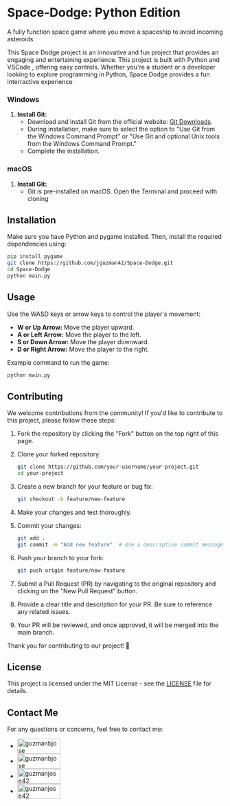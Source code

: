 # Space-Dodge: Python Edition
A fully function space game where you move a spaceship to avoid incoming asteroids

This Space Dodge project is an innovative and fun project that provides
an engaging and entertaining experience. This project is built with Python and VSCode
, offering easy controls. Whether you're a student or a developer 
looking to explore programming in Python, Space Dodge provides a fun interractive experience

### Windows

1. **Install Git:**
   - Download and install Git from the official website: [Git Downloads](https://git-scm.com/downloads).
   - During installation, make sure to select the option to "Use Git from the Windows Command Prompt" or "Use Git and optional Unix tools from the Windows Command Prompt."
   - Complete the installation.

### macOS

1. **Install Git:**
   - Git is pre-installed on macOS. Open the Terminal and proceed with cloning

## Installation

Make sure you have Python and pygame installed. Then, install the required dependencies using:

```bash
pip install pygame
git clone https://github.com/jguzman42/Space-Dodge.git
cd Space-Dodge
python main.py

```
## Usage

Use the WASD keys or arrow keys to control the player's movement:

- **W or Up Arrow:** Move the player upward.
- **A or Left Arrow:** Move the player to the left.
- **S or Down Arrow:** Move the player downward.
- **D or Right Arrow:** Move the player to the right.

Example command to run the game:

```bash
python main.py

```
## Contributing

We welcome contributions from the community! If you'd like to contribute to this project, please follow these steps:

1. Fork the repository by clicking the "Fork" button on the top right of this page.

2. Clone your forked repository:

    ```bash
    git clone https://github.com/your-username/your-project.git
    cd your-project
    ```

3. Create a new branch for your feature or bug fix:

    ```bash
    git checkout -b feature/new-feature
    ```

4. Make your changes and test thoroughly.

5. Commit your changes:

    ```bash
    git add .
    git commit -m "Add new feature"  # Use a descriptive commit message
    ```

6. Push your branch to your fork:

    ```bash
    git push origin feature/new-feature
    ```

7. Submit a Pull Request (PR) by navigating to the original repository and clicking on the "New Pull Request" button.

8. Provide a clear title and description for your PR. Be sure to reference any related issues.

9. Your PR will be reviewed, and once approved, it will be merged into the main branch.

Thank you for contributing to our project! 🚀

## License
This project is licensed under the MIT License - see the [LICENSE](LICENSE) file for details.

## Contact Me
For any questions or concerns, feel free to contact me:

- <a href="mailto:guzmanjose3456@gmail.com" target="blank"><img align="center" src="https://img.shields.io/badge/Gmail-D14836?style=for-the-badge&logo=gmail&logoColor=white" alt="guzmanbjose" height="35" width="100" /></a>
- <a href="https://linkedin.com/in/guzmanbjose" target="blank"><img align="center" src="https://img.shields.io/badge/LinkedIn-0077B5?style=for-the-badge&logo=linkedin&logoColor=white" alt="guzmanbjose" height="35" width="100" /></a>
- <a href="https://github.com/jguzman42" target="blank"><img align="center" src="https://img.shields.io/badge/GitHub-100000?style=for-the-badge&logo=github&logoColor=white" alt="guzmanjose42" height="35" width="100" /></a>
- <a href="https://instagram.com/guzmanjose42" target="blank"><img align="center" src="https://img.shields.io/badge/Instagram-E4405F?style=for-the-badge&logo=instagram&logoColor=white" alt="guzmanjose42" height="35" width="100" /></a>

